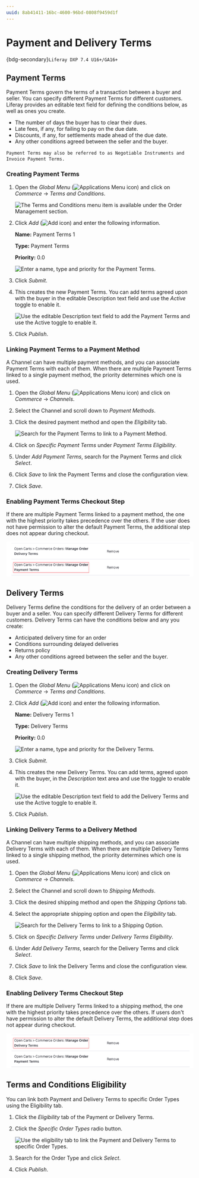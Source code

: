 ```yaml
---
uuid: 8ab41411-16bc-4600-96bd-0808f9459d1f
---
```

# Payment and Delivery Terms

{bdg-secondary}`Liferay DXP 7.4 U16+/GA16+`

## Payment Terms

Payment Terms govern the terms of a transaction between a buyer and seller. You can specify different Payment Terms for different customers. Liferay provides an editable text field for defining the conditions below, as well as ones you create.

* The number of days the buyer has to clear their dues.
* Late fees, if any, for failing to pay on the due date.
* Discounts, if any, for settlements made ahead of the due date.
* Any other conditions agreed between the seller and the buyer.

```{note}
Payment Terms may also be referred to as Negotiable Instruments and Invoice Payment Terms.
```

### Creating Payment Terms

1. Open the *Global Menu* (![Applications Menu icon](../../images/icon-applications-menu.png)) and click on *Commerce* &rarr; *Terms and Conditions*.

    ![The Terms and Conditions menu item is available under the Order Management section.](./payment-and-delivery-terms/images/01.png)

1. Click *Add* (![Add icon](../../images/icon-add.png)) and enter the following information.

   **Name:** Payment Terms 1

   **Type:** Payment Terms

   **Priority:** 0.0

   ![Enter a name, type and priority for the Payment Terms.](./payment-and-delivery-terms/images/02.png)

1. Click *Submit*.

1. This creates the new Payment Terms. You can add terms agreed upon with the buyer in the editable Description text field and use the *Active* toggle to enable it.

   ![Use the editable Description text field to add the Payment Terms and use the Active toggle to enable it.](./payment-and-delivery-terms/images/03.png)

1. Click *Publish*.

### Linking Payment Terms to a Payment Method

A Channel can have multiple payment methods, and you can associate Payment Terms with each of them. When there are multiple Payment Terms linked to a single payment method, the priority determines which one is used.

1. Open the *Global Menu* (![Applications Menu icon](../../images/icon-applications-menu.png)) and click on *Commerce* &rarr; *Channels*.

1. Select the Channel and scroll down to *Payment Methods*.

1. Click the desired payment method and open the *Eligibility* tab.

   ![Search for the Payment Terms to link to a Payment Method.](./payment-and-delivery-terms/images/04.png)

1. Click on *Specific Payment Terms* under *Payment Terms Eligibility*.

1. Under *Add Payment Terms*, search for the Payment Terms and click *Select*.

1. Click *Save* to link the Payment Terms and close the configuration view.

1. Click *Save*.

### Enabling Payment Terms Checkout Step

If there are multiple Payment Terms linked to a payment method, the one with the highest priority takes precedence over the others. If the user does not have permission to alter the default Payment Terms, the additional step does not appear during checkout.

![You must have the permission to manage Payment Terms to be able to view and change them during checkout.](./payment-and-delivery-terms/images/05.png)

## Delivery Terms

Delivery Terms define the conditions for the delivery of an order between a buyer and a seller. You can specify different Delivery Terms for different customers. Delivery Terms can have the conditions below and any you create:

* Anticipated delivery time for an order
* Conditions surrounding delayed deliveries
* Returns policy
* Any other conditions agreed between the seller and the buyer.

### Creating Delivery Terms

1. Open the *Global Menu* (![Applications Menu icon](../../images/icon-applications-menu.png)) and click on *Commerce* &rarr; *Terms and Conditions*.

1. Click *Add* (![Add icon](../../images/icon-add.png)) and enter the following information.

   **Name:** Delivery Terms 1

   **Type:** Delivery Terms

   **Priority:** 0.0

   ![Enter a name, type and priority for the Delivery Terms.](./payment-and-delivery-terms/images/06.png)

1. Click *Submit*.

1. This creates the new Delivery Terms. You can add terms, agreed upon with the buyer, in the *Description* text area and use the toggle to enable it.

   ![Use the editable Description text field to add the Delivery Terms and use the Active toggle to enable it.](./payment-and-delivery-terms/images/07.png)

1. Click *Publish*.

### Linking Delivery Terms to a Delivery Method

A Channel can have multiple shipping methods, and you can associate Delivery Terms with each of them. When there are multiple Delivery Terms linked to a single shipping method, the priority determines which one is used.

1. Open the *Global Menu* (![Applications Menu icon](../../images/icon-applications-menu.png)) and click on *Commerce* &rarr; *Channels*.

1. Select the Channel and scroll down to *Shipping Methods*.

1. Click the desired shipping method and open the *Shipping Options* tab.

1. Select the appropriate shipping option and open the *Eligibility* tab.

   ![Search for the Delivery Terms to link to a Shipping Option.](./payment-and-delivery-terms/images/08.png)

1. Click on *Specific Delivery Terms* under *Delivery Terms Eligibility*.

1. Under *Add Delivery Terms*, search for the Delivery Terms and click *Select*.

1. Click *Save* to link the Delivery Terms and close the configuration view.

1. Click *Save*.

### Enabling Delivery Terms Checkout Step

If there are multiple Delivery Terms linked to a shipping method, the one with the highest priority takes precedence over the others. If users don't have permission to alter the default Delivery Terms, the additional step does not appear during checkout.

![You must have the permission to manage Delivery Terms to be able to view and change them during checkout.](./payment-and-delivery-terms/images/09.png)

## Terms and Conditions Eligibility

You can link both Payment and Delivery Terms to specific Order Types using the Eligibility tab.

1. Click the *Eligibility* tab of the Payment or Delivery Terms.

1. Click the *Specific Order Types* radio button.

   ![Use the eligibility tab to link the Payment and Delivery Terms to specific Order Types.](./payment-and-delivery-terms/images/10.png)

1. Search for the Order Type and click *Select*.

1. Click *Publish*.
